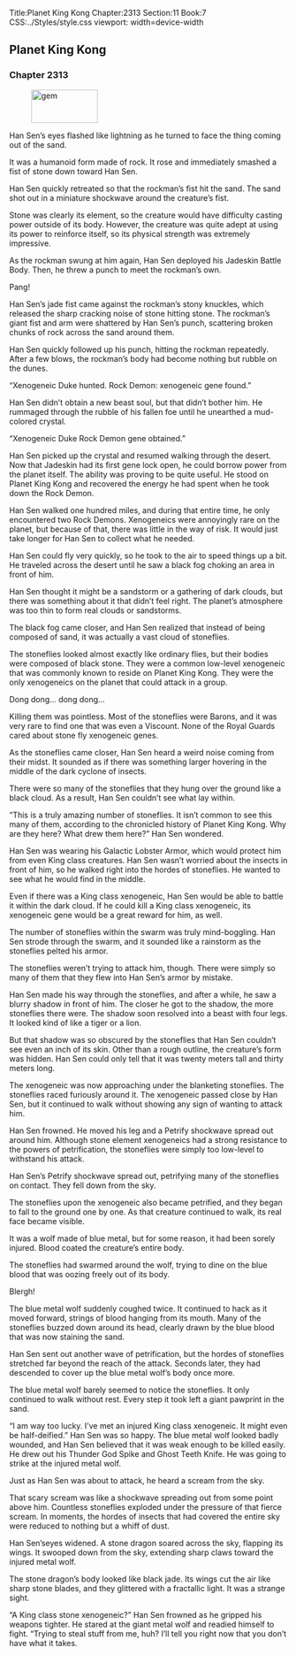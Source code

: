 Title:Planet King Kong 
Chapter:2313 
Section:11 
Book:7 
CSS:../Styles/style.css 
viewport: width=device-width
  
## Planet King Kong
### Chapter 2313 
<figure>
	<img src="../Images/gem.gif" alt="gem" id="gem" width="120" height="60" />
</figure>
  

  
  Han Sen’s eyes flashed like lightning as he turned to face the thing coming out of the sand.

It was a humanoid form made of rock. It rose and immediately smashed a fist of stone down toward Han Sen.

Han Sen quickly retreated so that the rockman’s fist hit the sand. The sand shot out in a miniature shockwave around the creature’s fist.

Stone was clearly its element, so the creature would have difficulty casting power outside of its body. However, the creature was quite adept at using its power to reinforce itself, so its physical strength was extremely impressive.

As the rockman swung at him again, Han Sen deployed his Jadeskin Battle Body. Then, he threw a punch to meet the rockman’s own.

Pang!

Han Sen’s jade fist came against the rockman’s stony knuckles, which released the sharp cracking noise of stone hitting stone. The rockman’s giant fist and arm were shattered by Han Sen’s punch, scattering broken chunks of rock across the sand around them.

Han Sen quickly followed up his punch, hitting the rockman repeatedly. After a few blows, the rockman’s body had become nothing but rubble on the dunes.

“Xenogeneic Duke hunted. Rock Demon: xenogeneic gene found.”

Han Sen didn’t obtain a new beast soul, but that didn’t bother him. He rummaged through the rubble of his fallen foe until he unearthed a mud-colored crystal.

“Xenogeneic Duke Rock Demon gene obtained.”

Han Sen picked up the crystal and resumed walking through the desert. Now that Jadeskin had its first gene lock open, he could borrow power from the planet itself. The ability was proving to be quite useful. He stood on Planet King Kong and recovered the energy he had spent when he took down the Rock Demon.

Han Sen walked one hundred miles, and during that entire time, he only encountered two Rock Demons. Xenogeneics were annoyingly rare on the planet, but because of that, there was little in the way of risk. It would just take longer for Han Sen to collect what he needed.

Han Sen could fly very quickly, so he took to the air to speed things up a bit. He traveled across the desert until he saw a black fog choking an area in front of him.

Han Sen thought it might be a sandstorm or a gathering of dark clouds, but there was something about it that didn’t feel right. The planet’s atmosphere was too thin to form real clouds or sandstorms.

The black fog came closer, and Han Sen realized that instead of being composed of sand, it was actually a vast cloud of stoneflies.

The stoneflies looked almost exactly like ordinary flies, but their bodies were composed of black stone. They were a common low-level xenogeneic that was commonly known to reside on Planet King Kong. They were the only xenogeneics on the planet that could attack in a group.

Dong dong… dong dong…

Killing them was pointless. Most of the stoneflies were Barons, and it was very rare to find one that was even a Viscount. None of the Royal Guards cared about stone fly xenogeneic genes.

As the stoneflies came closer, Han Sen heard a weird noise coming from their midst. It sounded as if there was something larger hovering in the middle of the dark cyclone of insects.

There were so many of the stoneflies that they hung over the ground like a black cloud. As a result, Han Sen couldn’t see what lay within.

“This is a truly amazing number of stoneflies. It isn’t common to see this many of them, according to the chronicled history of Planet King Kong. Why are they here? What drew them here?” Han Sen wondered.

Han Sen was wearing his Galactic Lobster Armor, which would protect him from even King class creatures. Han Sen wasn’t worried about the insects in front of him, so he walked right into the hordes of stoneflies. He wanted to see what he would find in the middle.

Even if there was a King class xenogeneic, Han Sen would be able to battle it within the dark cloud. If he could kill a King class xenogeneic, its xenogeneic gene would be a great reward for him, as well.

The number of stoneflies within the swarm was truly mind-boggling. Han Sen strode through the swarm, and it sounded like a rainstorm as the stoneflies pelted his armor.

The stoneflies weren’t trying to attack him, though. There were simply so many of them that they flew into Han Sen’s armor by mistake.

Han Sen made his way through the stoneflies, and after a while, he saw a blurry shadow in front of him. The closer he got to the shadow, the more stoneflies there were. The shadow soon resolved into a beast with four legs. It looked kind of like a tiger or a lion.

But that shadow was so obscured by the stoneflies that Han Sen couldn’t see even an inch of its skin. Other than a rough outline, the creature’s form was hidden. Han Sen could only tell that it was twenty meters tall and thirty meters long.

The xenogeneic was now approaching under the blanketing stoneflies. The stoneflies raced furiously around it. The xenogeneic passed close by Han Sen, but it continued to walk without showing any sign of wanting to attack him.

Han Sen frowned. He moved his leg and a Petrify shockwave spread out around him. Although stone element xenogeneics had a strong resistance to the powers of petrification, the stoneflies were simply too low-level to withstand his attack.

Han Sen’s Petrify shockwave spread out, petrifying many of the stoneflies on contact. They fell down from the sky.

The stoneflies upon the xenogeneic also became petrified, and they began to fall to the ground one by one. As that creature continued to walk, its real face became visible.

It was a wolf made of blue metal, but for some reason, it had been sorely injured. Blood coated the creature’s entire body.

The stoneflies had swarmed around the wolf, trying to dine on the blue blood that was oozing freely out of its body.

Blergh!

The blue metal wolf suddenly coughed twice. It continued to hack as it moved forward, strings of blood hanging from its mouth. Many of the stoneflies buzzed down around its head, clearly drawn by the blue blood that was now staining the sand.

Han Sen sent out another wave of petrification, but the hordes of stoneflies stretched far beyond the reach of the attack. Seconds later, they had descended to cover up the blue metal wolf’s body once more.

The blue metal wolf barely seemed to notice the stoneflies. It only continued to walk without rest. Every step it took left a giant pawprint in the sand.

“I am way too lucky. I’ve met an injured King class xenogeneic. It might even be half-deified.” Han Sen was so happy. The blue metal wolf looked badly wounded, and Han Sen believed that it was weak enough to be killed easily. He drew out his Thunder God Spike and Ghost Teeth Knife. He was going to strike at the injured metal wolf.

Just as Han Sen was about to attack, he heard a scream from the sky.

That scary scream was like a shockwave spreading out from some point above him. Countless stoneflies exploded under the pressure of that fierce scream. In moments, the hordes of insects that had covered the entire sky were reduced to nothing but a whiff of dust.

Han Sen’seyes widened. A stone dragon soared across the sky, flapping its wings. It swooped down from the sky, extending sharp claws toward the injured metal wolf.

The stone dragon’s body looked like black jade. Its wings cut the air like sharp stone blades, and they glittered with a fractallic light. It was a strange sight.

“A King class stone xenogeneic?” Han Sen frowned as he gripped his weapons tighter. He stared at the giant metal wolf and readied himself to fight. “Trying to steal stuff from me, huh? I’ll tell you right now that you don’t have what it takes.
